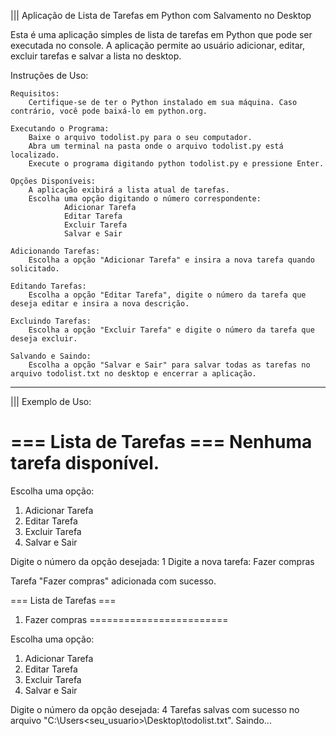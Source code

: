 ||| Aplicação de Lista de Tarefas em Python com Salvamento no Desktop

Esta é uma aplicação simples de lista de tarefas em Python que pode ser executada no console. A aplicação permite ao usuário adicionar, editar, excluir tarefas e salvar a lista no desktop.

Instruções de Uso:

    Requisitos:
        Certifique-se de ter o Python instalado em sua máquina. Caso contrário, você pode baixá-lo em python.org.

    Executando o Programa:
        Baixe o arquivo todolist.py para o seu computador.
        Abra um terminal na pasta onde o arquivo todolist.py está localizado.
        Execute o programa digitando python todolist.py e pressione Enter.

    Opções Disponíveis:
        A aplicação exibirá a lista atual de tarefas.
        Escolha uma opção digitando o número correspondente:
                Adicionar Tarefa
                Editar Tarefa
                Excluir Tarefa
                Salvar e Sair

    Adicionando Tarefas:
        Escolha a opção "Adicionar Tarefa" e insira a nova tarefa quando solicitado.

    Editando Tarefas:
        Escolha a opção "Editar Tarefa", digite o número da tarefa que deseja editar e insira a nova descrição.

    Excluindo Tarefas:
        Escolha a opção "Excluir Tarefa" e digite o número da tarefa que deseja excluir.

    Salvando e Saindo:
        Escolha a opção "Salvar e Sair" para salvar todas as tarefas no arquivo todolist.txt no desktop e encerrar a aplicação.
        

_____________________________________________________________________________________________________________________________________


||| Exemplo de Uso:


=== Lista de Tarefas ===
Nenhuma tarefa disponível.
========================

Escolha uma opção:
1. Adicionar Tarefa
2. Editar Tarefa
3. Excluir Tarefa
4. Salvar e Sair

Digite o número da opção desejada: 1
Digite a nova tarefa: Fazer compras

Tarefa "Fazer compras" adicionada com sucesso.

=== Lista de Tarefas ===
1. Fazer compras
========================

Escolha uma opção:
1. Adicionar Tarefa
2. Editar Tarefa
3. Excluir Tarefa
4. Salvar e Sair

Digite o número da opção desejada: 4
Tarefas salvas com sucesso no arquivo "C:\Users\<seu_usuario>\Desktop\todolist.txt".
Saindo...
